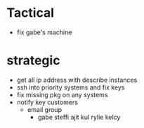 # Tactical

- fix gabe's machine

# strategic

- get all ip address with describe instances
- ssh into priority systems and fix keys
- fix missing pkg on any systems
- notify key customers
    - email group 
        - gabe steffi ajit kul rylie kelcy
